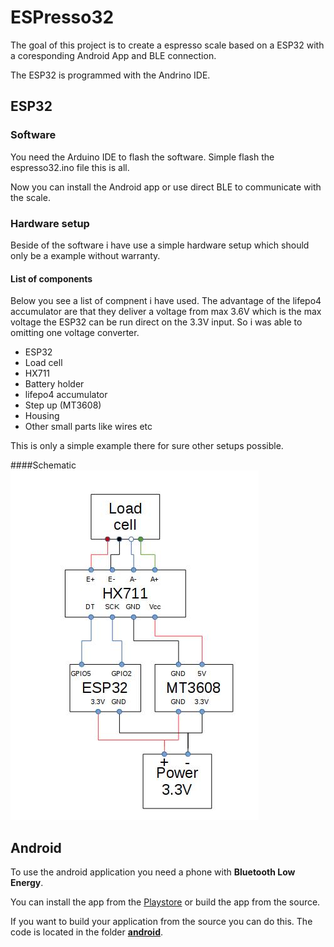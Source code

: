 # ESPresso32

The goal of this project is to create a espresso scale based on a ESP32 with
a coresponding Android App and BLE connection.

The ESP32 is programmed with the Andrino IDE.

## ESP32

### Software
You need the Arduino IDE to flash the software.
Simple flash the espresso32.ino file this is all.

Now you can install the Android app or use direct BLE
to communicate with the scale.

### Hardware setup
Beside of the software i have use a simple hardware setup which should only be a example without warranty.

#### List of components
Below you see a list of compnent i have used.
The advantage of the lifepo4 accumulator are that they deliver a voltage from 
max 3.6V which is the max voltage the ESP32 can be run direct on the 3.3V input.
So i was able to omitting one voltage converter.

- ESP32
- Load cell
- HX711
- Battery holder
- lifepo4 accumulator
- Step up (MT3608)
- Housing
- Other small parts like wires etc

This is only a  simple example there for sure other setups possible.

####Schematic
![Schematic](images/schematic.jpg)

## Android
To use the android application you need a phone with **Bluetooth Low Energy**.

You can install the app from the [Playstore](https://github.com/epplerc/ESPresso32) or build the app from the source.


If you want to build your application from the source you can do this.
The code is located in the folder  **[android](android)**.
